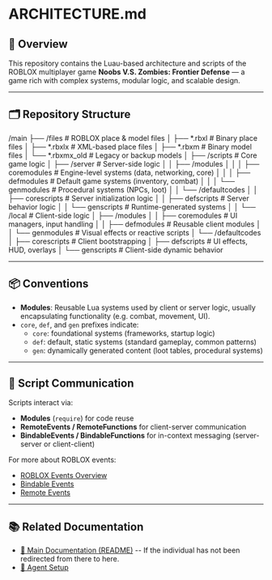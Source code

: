 # ARCHITECTURE.md

## 📌 Overview

This repository contains the Luau-based architecture and scripts of the ROBLOX multiplayer game **Noobs V.S. Zombies: Frontier Defense** — a game rich with complex systems, modular logic, and scalable design.

---

## 🗂️ Repository Structure

/main
├── /files # ROBLOX place & model files
│ ├── *.rbxl # Binary place files
│ ├── *.rbxlx # XML-based place files
│ ├── *.rbxm # Binary model files
│ └── *.rbxmx_old # Legacy or backup models
│
├── /scripts # Core game logic
│ ├── /server # Server-side logic
│ │ ├── /modules
│ │ │ ├── coremodules # Engine-level systems (data, networking, core)
│ │ │ ├── defmodules # Default game systems (inventory, combat)
│ │ │ └── genmodules # Procedural systems (NPCs, loot)
│ │ └── /defaultcodes
│ │ ├── corescripts # Server initialization logic
│ │ ├── defscripts # Server behavior logic
│ │ └── genscripts # Runtime-generated systems
│
│ └── /local # Client-side logic
│ ├── /modules
│ │ ├── coremodules # UI managers, input handling
│ │ ├── defmodules # Reusable client modules
│ │ └── genmodules # Visual effects or reactive scripts
│ └── /defaultcodes
│ ├── corescripts # Client bootstrapping
│ ├── defscripts # UI effects, HUD, overlays
│ └── genscripts # Client-side dynamic behavior

---

## 📦 Conventions

- **Modules**: Reusable Lua systems used by client or server logic, usually encapsulating functionality (e.g. combat, movement, UI).
- `core`, `def`, and `gen` prefixes indicate:
  - `core`: foundational systems (frameworks, startup logic)
  - `def`: default, static systems (standard gameplay, common patterns)
  - `gen`: dynamically generated content (loot tables, procedural systems)

---

## 🔁 Script Communication

Scripts interact via:
- **Modules** (`require`) for code reuse
- **RemoteEvents / RemoteFunctions** for client-server communication
- **BindableEvents / BindableFunctions** for in-context messaging (server-server or client-client)

For more about ROBLOX events:
- [ROBLOX Events Overview](https://create.roblox.com/docs/scripting/events)
- [Bindable Events](https://create.roblox.com/docs/pt-br/scripting/events/bindable)
- [Remote Events](https://create.roblox.com/docs/pt-br/scripting/events/remote)

---

## 📚 Related Documentation

- [📖 Main Documentation (README)](./README.md) -- If the individual has not been redirected from there to here.
- [🤖 Agent Setup](./AGENTS.md)


